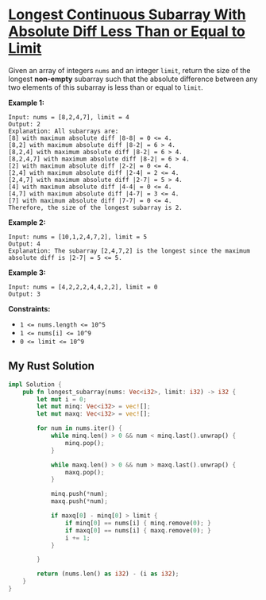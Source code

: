 # [Longest Continuous Subarray With Absolute Diff Less Than or Equal to Limit](https://leetcode.com/problems/longest-continuous-subarray-with-absolute-diff-less-than-or-equal-to-limit/)

Given an array of integers `nums` and an integer `limit`, return the size of the longest **non-empty** subarray such that the absolute difference between any two elements of this subarray is less than or equal to `limit`.

**Example 1:**

```
Input: nums = [8,2,4,7], limit = 4
Output: 2
Explanation: All subarrays are:
[8] with maximum absolute diff |8-8| = 0 <= 4.
[8,2] with maximum absolute diff |8-2| = 6 > 4.
[8,2,4] with maximum absolute diff |8-2| = 6 > 4.
[8,2,4,7] with maximum absolute diff |8-2| = 6 > 4.
[2] with maximum absolute diff |2-2| = 0 <= 4.
[2,4] with maximum absolute diff |2-4| = 2 <= 4.
[2,4,7] with maximum absolute diff |2-7| = 5 > 4.
[4] with maximum absolute diff |4-4| = 0 <= 4.
[4,7] with maximum absolute diff |4-7| = 3 <= 4.
[7] with maximum absolute diff |7-7| = 0 <= 4.
Therefore, the size of the longest subarray is 2.
```

**Example 2:**

```
Input: nums = [10,1,2,4,7,2], limit = 5
Output: 4
Explanation: The subarray [2,4,7,2] is the longest since the maximum absolute diff is |2-7| = 5 <= 5.
```

**Example 3:**

```
Input: nums = [4,2,2,2,4,4,2,2], limit = 0
Output: 3
```

**Constraints:**

- `1 <= nums.length <= 10^5`
- `1 <= nums[i] <= 10^9`
- `0 <= limit <= 10^9`

## My Rust Solution

```rust
impl Solution {
    pub fn longest_subarray(nums: Vec<i32>, limit: i32) -> i32 {
        let mut i = 0;
        let mut minq: Vec<i32> = vec![];
        let mut maxq: Vec<i32> = vec![];

        for num in nums.iter() {
            while minq.len() > 0 && num < minq.last().unwrap() {
                minq.pop();
            }

            while maxq.len() > 0 && num > maxq.last().unwrap() {
                maxq.pop();
            }

            minq.push(*num);
            maxq.push(*num);

            if maxq[0] - minq[0] > limit {
                if minq[0] == nums[i] { minq.remove(0); }
                if maxq[0] == nums[i] { maxq.remove(0); }
                i += 1;
            }

        }

        return (nums.len() as i32) - (i as i32);
    }
}
```
